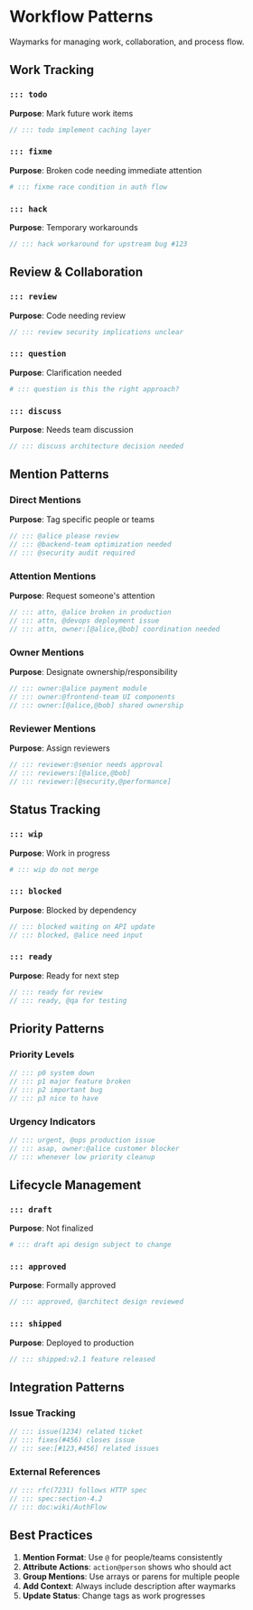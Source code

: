 # Workflow Patterns
<!-- ::: tldr waymarks for managing work, collaboration, and process flow -->
<!-- ::: convention Patterns for team workflows and collaboration -->

Waymarks for managing work, collaboration, and process flow.

## Work Tracking

### `::: todo`

**Purpose**: Mark future work items

```javascript
// ::: todo implement caching layer
```

### `::: fixme`

**Purpose**: Broken code needing immediate attention

```python
# ::: fixme race condition in auth flow
```

### `::: hack`

**Purpose**: Temporary workarounds

```go
// ::: hack workaround for upstream bug #123
```

## Review & Collaboration

### `::: review`

**Purpose**: Code needing review

```javascript
// ::: review security implications unclear
```

### `::: question`

**Purpose**: Clarification needed

```python
# ::: question is this the right approach?
```

### `::: discuss`

**Purpose**: Needs team discussion

```java
// ::: discuss architecture decision needed
```

## Mention Patterns

### Direct Mentions

**Purpose**: Tag specific people or teams

```javascript
// ::: @alice please review
// ::: @backend-team optimization needed
// ::: @security audit required
```

### Attention Mentions

**Purpose**: Request someone's attention

```javascript
// ::: attn, @alice broken in production
// ::: attn, @devops deployment issue
// ::: attn, owner:[@alice,@bob] coordination needed
```

### Owner Mentions

**Purpose**: Designate ownership/responsibility

```javascript
// ::: owner:@alice payment module
// ::: owner:@frontend-team UI components
// ::: owner:[@alice,@bob] shared ownership
```

### Reviewer Mentions

**Purpose**: Assign reviewers

```javascript
// ::: reviewer:@senior needs approval
// ::: reviewers:[@alice,@bob]
// ::: reviewer:[@security,@performance]
```

## Status Tracking

### `::: wip`

**Purpose**: Work in progress

```python
# ::: wip do not merge
```

### `::: blocked`

**Purpose**: Blocked by dependency

```go
// ::: blocked waiting on API update
// ::: blocked, @alice need input
```

### `::: ready`

**Purpose**: Ready for next step

```javascript
// ::: ready for review
// ::: ready, @qa for testing
```

## Priority Patterns

### Priority Levels

```javascript
// ::: p0 system down
// ::: p1 major feature broken
// ::: p2 important bug
// ::: p3 nice to have
```

### Urgency Indicators

```javascript
// ::: urgent, @ops production issue
// ::: asap, owner:@alice customer blocker
// ::: whenever low priority cleanup
```

## Lifecycle Management

### `::: draft`

**Purpose**: Not finalized

```python
# ::: draft api design subject to change
```

### `::: approved`

**Purpose**: Formally approved

```java
// ::: approved, @architect design reviewed
```

### `::: shipped`

**Purpose**: Deployed to production

```javascript
// ::: shipped:v2.1 feature released
```

## Integration Patterns

### Issue Tracking

```javascript
// ::: issue(1234) related ticket
// ::: fixes(#456) closes issue
// ::: see:[#123,#456] related issues
```

### External References

```javascript
// ::: rfc(7231) follows HTTP spec
// ::: spec:section-4.2
// ::: doc:wiki/AuthFlow
```

## Best Practices

1. **Mention Format**: Use `@` for people/teams consistently
2. **Attribute Actions**: `action@person` shows who should act
3. **Group Mentions**: Use arrays or parens for multiple people
4. **Add Context**: Always include description after waymarks
5. **Update Status**: Change tags as work progresses